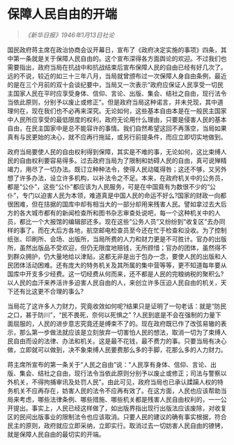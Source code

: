 # 保障人民自由的开端

> _《新华日报》1946年1月13日社论_

国民政府蒋主席在政治协商会议开幕日，宣布了《政府决定实施的事项》四条，其中第一条就是关于保障人民自由的。这个宣布深得各方面舆论的欢迎。不过我们也需要指出，政府当局在抗战中和抗战结束后宣布保障人民的自由已经有好几次了。远的不说，较近的如三十三年八月，当局就曾颁布过一次保障人身自由条例，最近的是在三个月前的双十会谈纪要中，当局又一次表示“政府应保证人民享受一切民主国家人民在平时应享受身体、信仰、言论、出版、集会、结社之自由，现行法令当依此原则，分别予以废止或修正”。但是政府当局这种诺言，并未兑现，其中道理何在，现在我们也不必再来深究。无论如何，这些基本自由本是在一般民主国家中人民所应享受的最低限度的权利，政府无论用什么理由，只要是侵害人民的基本自由，在民主国家中是总不能容许的事情。我们自然希望这回不再落空，当局如果真有与民更始的决心，就不应再行拖延，或另行前提条件，而应立即切实地做到。

政府当局要使人民的自由权利得到保障，其实是不难的事，无论如何，这比束缚人民的自由权利要容易得多。过去政府当局为了限制和妨碍人民的自由，真可说殚精竭力，用尽了一切办法。既订立种种法令，使得人民动辄得咎；这还不够，又另外想了许多办法，设立许多机构，以补法令之不足。本来，在政府机关中的公务员，都是“公仆”，这些“公仆”都应该为人民服务，可是在中国竟有为数很不少的“公仆”，专门以迫害人民为本领，难道真是中国人民的命运不好么?国家的财政一向都很困难，但在拮据的国库中却有相当大的一部分却用来残害人民。譬如拿过去大后方的各大城市都有的新闻检查所和图书杂志审查处说吧，每一个这种机关中的人员，都比一个大报馆的编辑部还多。现在这些“公务人员”又纷纷到“收复区”去办同样的事了。而在大后方各地，航空邮电检查员至今还在忙于检查和没收。为了控制纸张、印刷所、会场、出版所，当局所费的人力和财力更是不可胜计。官办的出版所，虽然出版品不受欢迎，但仍无限度地赔钱，无所顾惜；官办的团体，虽然得不到群众拥护，仍大量地给以津贴，这都无非是出于包办一念，要使人民的出版和人民团体活动困难。还有庞大的特务机关及其所属的集中营等等，更不知道每年要从国库中开支多少经费。这一切经费从何而来，还不都是人民的完粮纳税的聚积么?以人民的血汗来养活许多迫害人民自由的人，来创立许多压迫人民自由的机关，天下还有比这更不合理的事么?

当局花了这许多人力财力，究竟收效如何呢?结果只是证明了一句老话：就是“防民之口，甚于防川”，“民不畏死，奈何以死惧之” ?人民到底是不会在强制的力量下面屈服的，人民的进步意志究竟还是缚束不了的。现在政府既已作了改弦易辙的表示，那么第一步做法就应该是立刻放弃一切害怕人民的想法，取消一切为了束缚人民自由而设的法律、办法和机关。这是最不花钱，最不费力的事。只要当局有决心做，立即就可以做到，决不象束缚人民要费那么多的手脚，花那么多的人力财力。

蒋主席所宣布的第一条关于“人民之自由”说：“人民享有身体、信仰、言论、出版、集会、结社之自由，现行法令当依此原则分别予以废止或修正；司法与警察以外机关，不得拘捕审讯及处罚人民”。由此可见，政府当局也已承认蹂躏人权的特务机关不应再存在，妨害人民的法令不应再有效了。在这方面，人民也应该帮助当局来考虑，哪些法律条例、哪些措施、哪些机关都是残害人民自由权利的，一一公开提出。事实上，人民已经这样做了，如出版界指出现行出版法应该废除，对收复区的民间出版事业的限制法令也应该取消。只要人民的建议的确有事实根据，符合民主的原则，政府就应立即采纳，立即实行。取消过去一切妨害人民自由的镣铐，就是保障人民自由的最切实的开端。
